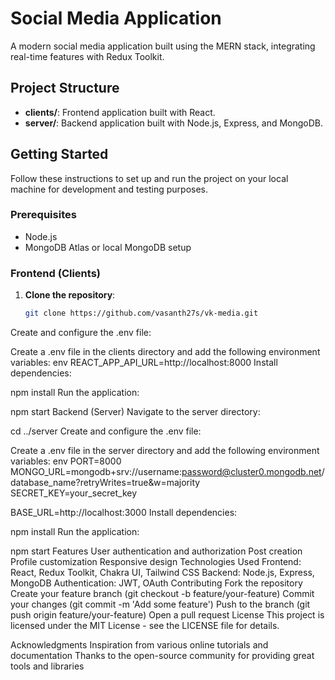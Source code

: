 # Social Media Application

A modern social media application built using the MERN stack, integrating real-time features with  Redux Toolkit.

## Project Structure

- **clients/**: Frontend application built with React.
- **server/**: Backend application built with Node.js, Express, and MongoDB.

## Getting Started

Follow these instructions to set up and run the project on your local machine for development and testing purposes.

### Prerequisites

- Node.js
- MongoDB Atlas or local MongoDB setup

### Frontend (Clients)

1. **Clone the repository**:
   ```bash
   git clone https://github.com/vasanth27s/vk-media.git
Create and configure the .env file:

Create a .env file in the clients directory and add the following environment variables:
env
REACT_APP_API_URL=http://localhost:8000
Install dependencies:

npm install
Run the application:


npm start
Backend (Server)
Navigate to the server directory:

cd ../server
Create and configure the .env file:

Create a .env file in the server directory and add the following environment variables:
env
PORT=8000
MONGO_URL=mongodb+srv://username:password@cluster0.mongodb.net/database_name?retryWrites=true&w=majority
SECRET_KEY=your_secret_key

BASE_URL=http://localhost:3000
Install dependencies:


npm install
Run the application:

npm start
Features
User authentication and authorization
Post creation
Profile customization
Responsive design
Technologies Used
Frontend: React, Redux Toolkit, Chakra UI, Tailwind CSS
Backend: Node.js, Express, MongoDB
Authentication: JWT, OAuth
Contributing
Fork the repository
Create your feature branch (git checkout -b feature/your-feature)
Commit your changes (git commit -m 'Add some feature')
Push to the branch (git push origin feature/your-feature)
Open a pull request
License
This project is licensed under the MIT License - see the LICENSE file for details.

Acknowledgments
Inspiration from various online tutorials and documentation
Thanks to the open-source community for providing great tools and libraries
